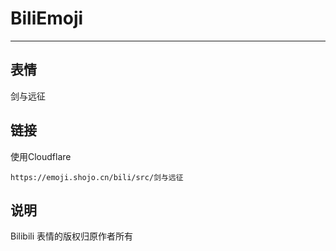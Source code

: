 # BiliEmoji
---
## 表情
剑与远征
## 链接
使用Cloudflare
```
https://emoji.shojo.cn/bili/src/剑与远征
```
## 说明
Bilibili 表情的版权归原作者所有

